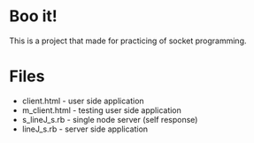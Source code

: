 # Boo it!
This is a project that made for practicing of socket programming.

Files
===
* client.html - user side application
* m_client.html - testing user side application
* s_lineJ_s.rb - single node server (self response)
* lineJ_s.rb - server side application